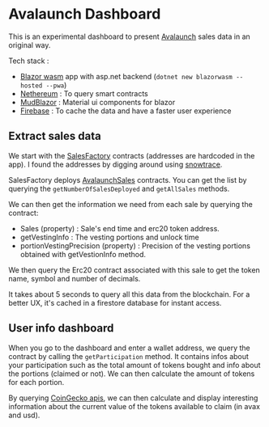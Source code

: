 # Avalaunch Dashboard

This is an experimental dashboard to present [Avalaunch](https://avalaunch.app/) sales data in an original way.

Tech stack :

- [Blazor wasm](https://learn.microsoft.com/en-us/dotnet/core/tools/dotnet-new-sdk-templates#blazorwasm) app with asp.net backend (`dotnet new blazorwasm --hosted --pwa`)
- [Nethereum](https://github.com/Nethereum/Nethereum) : To query smart contracts
- [MudBlazor](https://github.com/MudBlazor/MudBlazor) : Material ui components for blazor
- [Firebase](https://firebase.google.com) : To cache the data and have a faster user experience

## Extract sales data

We start with the [SalesFactory](https://github.com/avalaunch-app/xava-protocol/blob/master/contracts/sales/SalesFactory.sol) contracts (addresses are hardcoded in the app). I found the addresses by digging around using [snowtrace](https://snowtrace.io).

SalesFactory deploys [AvalaunchSales](https://github.com/avalaunch-app/xava-protocol/blob/master/contracts/sales/AvalaunchSale.sol) contracts. You can get the list by querying the `getNumberOfSalesDeployed` and `getAllSales` methods.

We can then get the information we need from each sale by querying the contract:

- Sales (property) : Sale's end time and erc20 token address.
- getVestingInfo : The vesting portions and unlock time
- portionVestingPrecision (property) : Precision of the vesting portions obtained with getVestionInfo method.

We then query the Erc20 contract associated with this sale to get the token name, symbol and number of decimals.

It takes about 5 seconds to query all this data from the blockchain. For a better UX, it's cached in a firestore database for instant access.

## User info dashboard

When you go to the dashboard and enter a wallet address, we query the contract by calling the `getParticipation` method. It contains infos about your participation such as the total amount of tokens bought and info about the portions (claimed or not). We can then calculate the amount of tokens for each portion.

By querying [CoinGecko apis](https://www.coingecko.com/en/api), we can then calculate and display interesting information about the current value of the tokens available to claim (in avax and usd).
